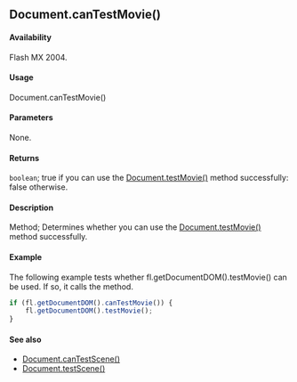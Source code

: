 ## Document.canTestMovie()

#### Availability

Flash MX 2004.

#### Usage

Document.canTestMovie()

#### Parameters

None.

#### Returns

`boolean`; true if you can use the [Document.testMovie()](../Document_object/Document5948.md) method successfully: false otherwise.

#### Description

Method; Determines whether you can use the [Document.testMovie()](../Document_object/Document5948.md) method successfully.

#### Example

The following example tests whether fl.getDocumentDOM().testMovie() can be used. If so, it calls the method.

```javascript
if (fl.getDocumentDOM().canTestMovie()) {
    fl.getDocumentDOM().testMovie();
}
```

#### See also

- [Document.canTestScene()](../Document_object/Document28.md)
- [Document.testScene()](../Document_object/Document5979.md)
